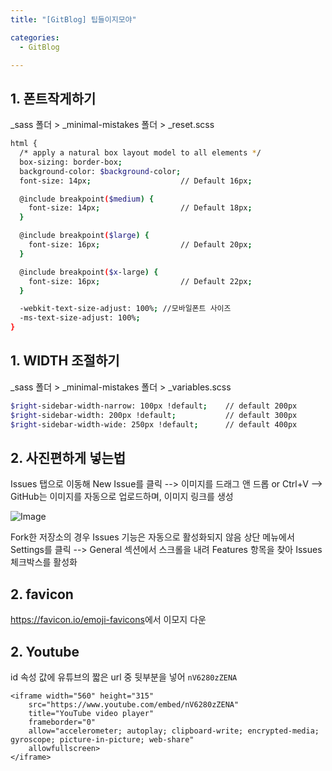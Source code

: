 ```yaml
---
title: "[GitBlog] 팁들이지모야"

categories:
  - GitBlog

---
```



## 1. 폰트작게하기
_sass 폴더 > _minimal-mistakes 폴더 > _reset.scss

```bash
html {
  /* apply a natural box layout model to all elements */
  box-sizing: border-box;
  background-color: $background-color;
  font-size: 14px;                    // Default 16px;

  @include breakpoint($medium) {
    font-size: 14px;                  // Default 18px;
  }

  @include breakpoint($large) {
    font-size: 16px;                  // Default 20px;
  }

  @include breakpoint($x-large) {
    font-size: 16px;                  // Default 22px;
  }

  -webkit-text-size-adjust: 100%; //모바일폰트 사이즈
  -ms-text-size-adjust: 100%;
}
```


## 1. WIDTH 조절하기
_sass 폴더 > _minimal-mistakes 폴더 > _variables.scss

```bash
$right-sidebar-width-narrow: 100px !default;    // default 200px
$right-sidebar-width: 200px !default;           // default 300px
$right-sidebar-width-wide: 250px !default;      // default 400px
```




## 2. 사진편하게 넣는법
Issues 탭으로 이동해 New Issue를 클릭 --> 이미지를 드래그 앤 드롭 or Ctrl+V
--> GitHub는 이미지를 자동으로 업로드하며, 이미지 링크를 생성

![Image](https://github.com/user-attachments/assets/0b2c0a1c-e44e-47c5-bb6d-ab0d0ab768f8)

Fork한 저장소의 경우 Issues 기능은 자동으로 활성화되지 않음
상단 메뉴에서 Settings를 클릭 --> General 섹션에서 스크롤을 내려 Features 항목을 찾아 Issues 체크박스를 활성화


## 2. favicon
<https://favicon.io/emoji-favicons>에서 이모지 다운

## 2. Youtube
 id 속성 값에 유튜브의 짧은 url 중 뒷부분을 넣어
`nV6280zZENA`
``` 
<iframe width="560" height="315" 
    src="https://www.youtube.com/embed/nV6280zZENA" 
    title="YouTube video player" 
    frameborder="0" 
    allow="accelerometer; autoplay; clipboard-write; encrypted-media; gyroscope; picture-in-picture; web-share" 
    allowfullscreen>
</iframe>
```